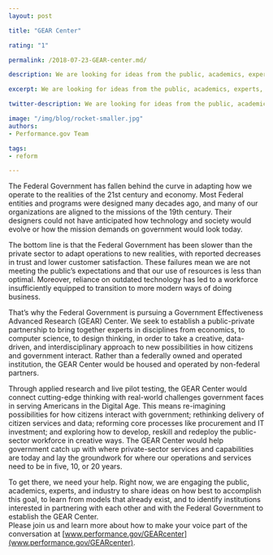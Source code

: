 ```yaml
---
layout: post

title: "GEAR Center"

rating: "1"

permalink: /2018-07-23-GEAR-center.md/

description: We are looking for ideas from the public, academics, experts, and industry on how to establish to improve mission delivery, citizen services, and stewardship of public resources.

excerpt: We are looking for ideas from the public, academics, experts, and industry on how to establish to improve mission delivery, citizen services, and stewardship of public resources.

twitter-description: We are looking for ideas from the public, academics, experts, and industry on how to establish to improve mission delivery, citizen services, and stewardship of public resources.

image: "/img/blog/rocket-smaller.jpg"
authors:
- Performance.gov Team

tags:
- reform

---
```


The Federal Government has fallen behind the curve in adapting how we operate to the realities of the 21st century and economy.  Most Federal entities and programs were designed many decades ago, and many of our organizations are aligned to the missions of the 19th century. Their designers could not have anticipated how technology and society would evolve or how the mission demands on government would look today.

The bottom line is that the Federal Government has been slower than the private sector to adapt operations to new realities, with reported decreases in trust and lower customer satisfaction. These failures mean we are not meeting the public’s expectations and that our use of resources is less than optimal. Moreover, reliance on outdated technology has led to a workforce insufficiently equipped to transition to more modern ways of doing business.

That’s why the Federal Government is pursuing a Government Effectiveness Advanced Research (GEAR) Center.  We seek to establish a public-private partnership to bring together experts in disciplines from economics, to computer science, to design thinking, in order to take a creative, data-driven, and interdisciplinary approach to new possibilities in how citizens and government interact.  Rather than a federally owned and operated institution, the GEAR Center would be housed and operated by non-federal partners.   

Through applied research and live pilot testing, the GEAR Center would connect cutting-edge thinking with real-world challenges government faces in serving Americans in the Digital Age.  This means re-imagining possibilities for how citizens interact with government; rethinking delivery of citizen services and data; reforming core processes like procurement and IT investment; and exploring how to develop, reskill and redeploy the public-sector workforce in creative ways.  The GEAR Center would help government catch up with where private-sector services and capabilities are today and lay the groundwork for where our operations and services need to be in five, 10, or 20 years.  

To get there, we need your help.  Right now, we are engaging the public, academics, experts, and industry to share ideas on how best to accomplish this goal, to learn from models that already exist, and to identify institutions interested in partnering with each other and with the Federal Government to establish the GEAR Center.  
Please join us and learn more about how to make your voice part of the conversation at [www.performance.gov/GEARcenter](www.performance.gov/GEARcenter).  
